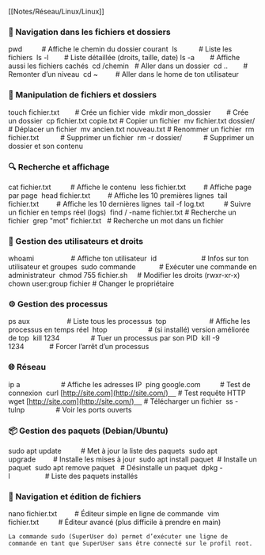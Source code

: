 [[Notes/Réseau/Linux/Linux]] 

### 📂 Navigation dans les fichiers et dossiers 

pwd          # Affiche le chemin du dossier courant 
ls           # Liste les fichiers 
ls -l        # Liste détaillée (droits, taille, date)
ls -a        # Affiche aussi les fichiers cachés 
cd /chemin   # Aller dans un dossier 
cd ..        # Remonter d’un niveau 
cd ~         # Aller dans le home de ton utilisateur  

### 📄 Manipulation de fichiers et dossiers 

touch fichier.txt        # Crée un fichier vide 
mkdir mon_dossier        # Crée un dossier 
cp fichier.txt copie.txt # Copier un fichier 
mv fichier.txt dossier/  # Déplacer un fichier 
mv ancien.txt nouveau.txt # Renommer un fichier 
rm fichier.txt           # Supprimer un fichier 
rm -r dossier/           # Supprimer un dossier et son contenu  

### 🔍 Recherche et affichage 

cat fichier.txt          # Affiche le contenu 
less fichier.txt         # Affiche page par page 
head fichier.txt         # Affiche les 10 premières lignes 
tail fichier.txt         # Affiche les 10 dernières lignes 
tail -f log.txt          # Suivre un fichier en temps réel (logs) 
find / -name fichier.txt # Recherche un fichier 
grep "mot" fichier.txt   # Recherche un mot dans un fichier  

### 👤 Gestion des utilisateurs et droits 

whoami                   # Affiche ton utilisateur 
id                       # Infos sur ton utilisateur et groupes 
sudo commande            # Exécuter une commande en administrateur 
chmod 755 fichier.sh     # Modifier les droits (rwxr-xr-x) 
chown user:group fichier   # Changer le propriétaire  

### ⚙️ Gestion des processus 

ps aux                   # Liste tous les processus 
top                      # Affiche les processus en temps réel 
htop                     # (si installé) version améliorée de top 
kill 1234                # Tuer un processus par son PID 
kill -9 1234             # Forcer l’arrêt d’un processus  

### 🌐 Réseau 

ip a                     # Affiche les adresses IP 
ping google.com          # Test de connexion 
curl [http://site.com](http://site.com/)     # Test requête HTTP 
wget [http://site.com](http://site.com/)     # Télécharger un fichier 
ss -tulnp                # Voir les ports ouverts  

### 📦 Gestion des paquets (Debian/Ubuntu) 

sudo apt update          # Met à jour la liste des paquets 
sudo apt upgrade         # Installe les mises à jour 
sudo apt install paquet  # Installe un paquet 
sudo apt remove paquet   # Désinstalle un paquet 
dpkg -l                  # Liste des paquets installés  

### 📑 Navigation et édition de fichiers 

nano fichier.txt         # Éditeur simple en ligne de commande 
vim fichier.txt          # Éditeur avancé (plus difficile à prendre en main) 

```ad-note
La commande sudo (SuperUser do) permet d’exécuter une ligne de commande en tant que SuperUser sans être connecté sur le profil root.
```